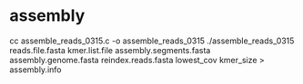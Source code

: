 # assembly
cc assemble_reads_0315.c -o assemble_reads_0315 
./assemble_reads_0315 reads.file.fasta kmer.list.file assembly.segments.fasta assembly.genome.fasta reindex.reads.fasta lowest_cov kmer_size > assembly.info
